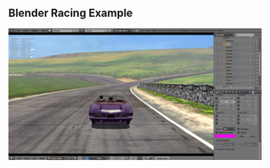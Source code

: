 ## Blender Racing Example

<img src="https://github.com/AlSpudnik/Blender-Game-Racing-Example/blob/main/blender_racing.jpg" alt="">
